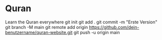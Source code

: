 # Quran
Learn the Quran everywhere
git init
git add .
git commit -m "Erste Version"
git branch -M main
git remote add origin https://github.com/dein-benutzername/quran-website.git
git push -u origin main
